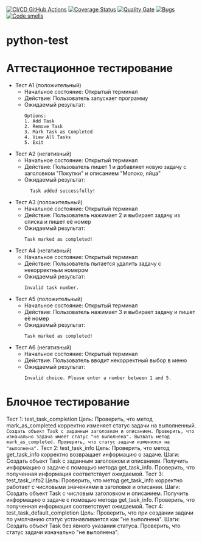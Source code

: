 [![CI/CD GitHub Actions](https://github.com/Scrooge2727/python-test/actions/workflows/main.yml/badge.svg)](https://github.com/Scrooge2727/python-test/actions/workflows/main.yml)
[![Coverage Status](https://coveralls.io/repos/Scrooge2727/python-test/badge.svg?branch=main)](https://coveralls.io/github/Scrooge2727/python-test?branch=main)
[![Quality Gate](https://sonarcloud.io/api/project_badges/measure?project=Scrooge2727_python-test&metric=alert_status)](https://sonarcloud.io/dashboard?id=Scrooge2727_python-test)
[![Bugs](https://sonarcloud.io/api/project_badges/measure?project=Scrooge2727_python-test&metric=bugs)](https://sonarcloud.io/summary/new_code?id=Scrooge2727_python-test)
[![Code smells](https://sonarcloud.io/api/project_badges/measure?project=Scrooge2727_python-test&metric=code_smells)](https://sonarcloud.io/dashboard?id=Scrooge2727_python-test)
# python-test
# Аттестационное тестирование
  - Тест А1 (положительный)
    - Начальное состояние: Открытый терминал
    - Действие: Пользователь запускает программу
    - Ожидаемый результат:
        ```            
      	Options:
        1. Add Task
        2. Remove Task
        3. Mark Task as Completed
        4. View All Tasks
        5. Exit

        ```               
  - Тест А2 (негативный)
    - Начальное состояние: Открытый терминал
    - Действие: Пользователь пишет 1 и добавляет новую задачу с заголовком "Покупки" и описанием "Молоко, яйца"
    - Ожидаемый результат: 
      ```                  
     	Task added successfully!
      ```                         
  - Тест А3 (положительный)
    - Начальное состояние: Открытый терминал
    - Действие: Пользователь нажимает 2 и выбирает задачу из списка и пишет её номер
    - Ожидаемый результат: 
        ```                     
      	Task marked as completed!
        ```                      
  - Тест А4 (негативный)
    - Начальное состояние: Открытый терминал
    - Действие: Пользователь пытается удалить задачу с некорректным номером
    - Ожидаемый результат: 
        ```                           
      	Invalid task number.
        ```                           
  - Тест А5 (положительный)
    - Начальное состояние: Открытый терминал
    - Действие: Пользователь нажимает 3 и выбирает задачу и пишет её номер
    - Ожидаемый результат: 
        ```                            
      	Task marked as completed!
        ```                     
  - Тест А6 (негативный)
    - Начальное состояние: Открытый терминал</li>
    - Действие: Пользователь вводит некорректный выбор в меню</li>
    - Ожидаемый результат: 
        ```                       
      	Invalid choice. Please enter a number between 1 and 5.
        ```
# Блочное тестирование
  Тест 1: test_task_completion
    Цель: Проверить, что метод mark_as_completed корректно изменяет статус задачи на выполненный.
    ```
    Создать объект Task с заданным заголовком и описанием.
    Проверить, что изначально задача имеет статус "не выполнена".
    Вызвать метод mark_as_completed.
    Проверить, что статус задачи изменился на "выполнена".
    ```
  Тест 2: test_task_info
    Цель: Проверить, что метод get_task_info корректно возвращает информацию о задаче.
    Шаги:
    Создать объект Task с заданным заголовком и описанием.
    Получить информацию о задаче с помощью метода get_task_info.
    Проверить, что полученная информация соответствует ожидаемой.
  Тест 3: test_task_info2
    Цель: Проверить, что метод get_task_info корректно работает с числовыми значениями в заголовке и описании.
    Шаги:
    Создать объект Task с числовым заголовком и описанием.
    Получить информацию о задаче с помощью метода get_task_info.
    Проверить, что полученная информация соответствует ожидаемой.
  Тест 4: test_task_default_completion
    Цель: Проверить, что при создании задачи по умолчанию статус устанавливается как "не выполнена".
    Шаги:
    Создать объект Task без явного указания статуса.
    Проверить, что статус задачи изначально "не выполнена".   
